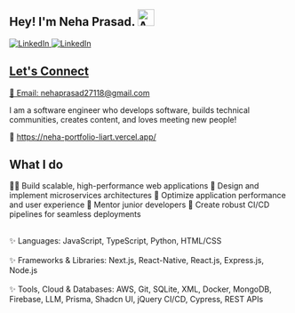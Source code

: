 ## Hey! I'm Neha Prasad. <img src="https://github.com/user-attachments/assets/f67b1956-4d47-4743-a5de-5c6ebc78777b" alt="Animation" style="width: 30px; height: 30px;" />

<a href="https://www.linkedin.com/in/neha-prasad-92499821b/" rel="nofollow">
<img src="https://camo.githubusercontent.com/bbd5a3be2124528ab2064d49356ed845b5f9a05fc79c603e25c76c6601e28b67/68747470733a2f2f696d672e736869656c64732e696f2f62616467652f4c696e6b6564496e2d2532333030373742352e7376673f6c6f676f3d6c696e6b6564696e266c6f676f436f6c6f723d7768697465" alt="LinkedIn" data-canonical-src="https://img.shields.io/badge/LinkedIn-%230077B5.svg?logo=linkedin&logoColor=white" style="max-width: 100%;">

</a>

<a href="https://x.com/nehaaaa_6" rel="nofollow">
<img src="https://camo.githubusercontent.com/5dbd2f21f8806cf3ceacd4d92800f7bcb449757006a16ee64309fed01c4b7668/68747470733a2f2f696d672e736869656c64732e696f2f62616467652f582d626c61636b2e7376673f6c6f676f3d58266c6f676f436f6c6f723d7768697465" alt="LinkedIn" data-canonical-src="https://img.shields.io/badge/X-black.svg?logo=X&logoColor=white" style="max-width: 100%;">

## Let's Connect

📧 Email: nehaprasad27118@gmail.com
</a>


I am a software engineer who develops software, builds technical communities, creates content, and loves meeting new people!


🍃
https://neha-portfolio-liart.vercel.app/

## What I do

🎯✨ Build scalable, high-performance web applications 🔄 Design and implement microservices architectures 🚀 Optimize application performance and user experience 👥 Mentor junior developers 🔧 Create robust CI/CD pipelines for seamless deployments


<br/>
✨ Languages: JavaScript, TypeScript, Python, HTML/CSS
<br/>
<br/>
✨ Frameworks & Libraries: Next.js, React-Native, React.js, Express.js, Node.js
<br/>
<br/>
✨ Tools, Cloud & Databases: AWS, Git, SQLite, XML, Docker, MongoDB, Firebase, LLM, Prisma, Shadcn UI, jQuery CI/CD, Cypress, REST APIs
